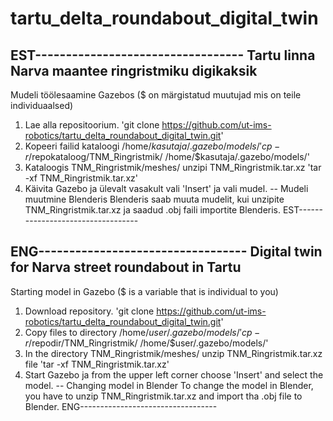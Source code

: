 # tartu_delta_roundabout_digital_twin
EST----------------------------------
Tartu linna Narva maantee ringristmiku digikaksik
--
Mudeli töölesaamine Gazebos
($ on märgistatud muutujad mis on teile individuaalsed)
1. Lae alla repositoorium. 'git clone https://github.com/ut-ims-robotics/tartu_delta_roundabout_digital_twin.git'
2. Kopeeri failid kataloogi /home/$kasutaja/.gazebo/models/ 'cp -r /$repokataloog/TNM_Ringristmik/ /home/$kasutaja/.gazebo/models/'
3. Kataloogis TNM_Ringristmik/meshes/ unzipi TNM_Ringristmik.tar.xz 'tar -xf TNM_Ringristmik.tar.xz'
4. Käivita Gazebo ja ülevalt vasakult vali 'Insert' ja vali mudel.
--
Mudeli muutmine Blenderis
Blenderis saab muuta mudelit, kui unzipite TNM_Ringristmik.tar.xz ja saadud .obj faili importite Blenderis.
EST----------------------------------

ENG----------------------------------
Digital twin for Narva street roundabout in Tartu
--
Starting model in Gazebo
($ is a variable that is individual to you)
1. Download repository. 'git clone https://github.com/ut-ims-robotics/tartu_delta_roundabout_digital_twin.git'
2. Copy files to directory /home/$user/.gazebo/models/ 'cp -r /$repodir/TNM_Ringristmik/ /home/$user/.gazebo/models/'
3. In the directory TNM_Ringristmik/meshes/ unzip TNM_Ringristmik.tar.xz file 'tar -xf TNM_Ringristmik.tar.xz'
4. Start Gazebo ja from the upper left corner choose 'Insert' and select the model.
--
Changing model in Blender
To change the model in Blender, you have to unzip TNM_Ringristmik.tar.xz and import tha .obj file to Blender.
ENG----------------------------------
